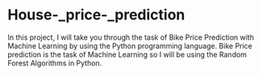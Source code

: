# House-_price-_prediction




 In this project, I will take you through the task of Bike Price Prediction with Machine Learning by using the Python programming language. Bike Price prediction is the task of Machine Learning so I will be using the   Random Forest  Algorithms in Python.
